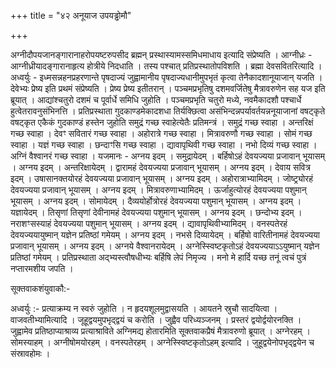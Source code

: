 +++
title = "४२ अनूयाज उपयड्ढोमौ"

+++

अग्नीदौपयजानङ्गारानाहरोपयष्टरुपसीद ब्रह्मन् प्रस्थास्यामस्समिधमाधाय इत्यादि संप्रेष्यति । आग्नीध्रः - आग्नीध्रीयादङ्गारानाहृत्य होत्रीये निदधाति । तस्य पश्चात् प्रतिप्रस्थातोपविशति । ब्रह्मा देवसवितरित्यादि । अध्वर्युः - इध्मसन्नहनप्रहरणान्ते पृषदाज्यं जुह्वामानीय पृषदाज्यधानीमुपभृतं कृत्वा तेनैकादशानूयाजान् यजति । देवेभ्यः प्रेष्य इति प्रथमं संप्रेष्यति । प्रेष्य प्रेष्य इतीतरान् । पञ्चमप्रभृतिषु दशमवर्जितेषु मैत्रावरुणेन सह यज इति ब्रूयात् । आद्यांश्चतुरो दशमं च पूर्वार्धे समिधि जुहोति । पञ्चमप्रभृति चतुरो मध्ये, नवमैकादशौ पश्चार्धे हुत्वेतरावनुसंभिनत्ति । प्रतिप्रस्थाता गुदकाण्डमेकादशधा तिर्यक्छित्वा असंभिन्दन्नपर्यावर्तयन्ननूयाजानां वषट्कृते वषट्कृत एकैकं गुदकाण्डं हस्तेन जुहोति समुद्रं गच्छ स्वाहेत्येतैः प्रतिमन्त्रं । समुद्रं गच्छ स्वाहा । अन्तरिक्षं गच्छ स्वाहा । देवꣳ सवितारं गच्छ स्वाहा । अहोरात्रे गच्छ स्वाहा । मित्रावरुणौ गच्छ स्वाहा । सोमं गच्छ स्वाहा । यज्ञं गच्छ स्वाहा । छन्दाꣳसि गच्छ स्वाहा । द्यावापृथिवी गच्छ स्वाहा । नभो दिव्यं गच्छ स्वाहा । अग्निं वैश्वानरं गच्छ स्वाहा । यजमानः - अग्नय इदम् । समुद्रायेदम् । बर्हिषोऽहं देवयज्यया प्रजावान् भूयासम् । अग्नय इदम् । अन्तरिक्षायेदम् । द्वारामहं देवयज्यया प्रजावान् भूयासम् । अग्नय इदम् । देवाय सवित्र इदम् । उषासानक्तयोरहं देवयज्यया प्रजावान् भूयासम् । अग्नय इदम् । अहोरात्राभ्यामिदम् । जोष्ट्र्योरहं देवयज्यया प्रजावान् भूयासम् । अग्नय इदम् । मित्रावरुणाभ्यामिदम् । ऊर्जाहुत्योरहं देवयज्यया पशुमान् भूयासम् । अग्नय इदम् । सोमायेदम् । दैव्ययोर्होत्रोरहं देवयज्यया पशुमान् भूयासम् । अग्नय इदम् । यज्ञायेदम् । तिसृणां तिसृणां देवीनामहं देवयज्यया पशुमान् भूयासम् । अग्नय इदम् । छन्दोभ्य इदम् । नराशꣳसस्याहं देवयज्यया पशुमान् भूयासम् । अग्नय इदम् । द्यावापृथिवीभ्यामिदम् । वनस्पतेरहं देवयज्ययायुष्मान् यज्ञेन प्रतिष्ठां गमेयम् । अग्नय इदम् । नभसे दिव्यायेदम् । बर्हिषो वारितीनामहं देवयज्यया प्रजावान् भूयासम् । अग्नय इदम् । अग्नये वैश्वानरायेदम् । अग्नेस्स्विष्टकृतोऽहं देवयज्ययाऽऽयुष्मान् यज्ञेन प्रतिष्ठां गमेयम् । प्रतिप्रस्थाता अद्भ्यस्त्वौषधीभ्यः बर्हिषि लेपं निमृज्य । मनो मे हार्दि यच्छ तनूं त्वचं पुत्रं नप्तारमशीय जपति ।

सूक्तवाकशंयुवाकौ:-

अध्वर्युः :- प्रत्याक्रम्य न स्वरुं जुहोति । न हृदयशूलमुद्वासयति । आयतने स्रुचौ सादयित्वा । वाजवतीभ्यामित्यादि । जूहूद्वयमुपभृद्द्वयं च करोति । जुह्वैव परिध्यञ्जनम् । प्रस्तरं द्वयोर्द्वयोरनक्ति । जुह्वामेव प्रतिष्ठाप्याश्राव्य प्रत्याश्राविते अग्निमद्य होतारमिति सूक्तवाकप्रैषं मैत्रावरुणो ब्रूयात् । अग्नेरहम् । सोमस्याहम् । अग्नीषोमयोरहम् । वनस्पतेरहम् । अग्नेस्स्विष्टकृतोऽहम् इत्यादि । जुहूद्वयेनोपभृद्द्वयेन च संस्रावहोमः ।
